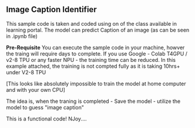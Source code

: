 **Image Caption Identifier**
----------------------------
This sample code is taken and coded using on of the class available in learning portal.
The model can predict Caption of an image (as can be seen in .ipynb file)

**Pre-Requisite**
You can execute the sample code in your machine, howver the traing will require days to complete.
If you use Google - Colab T4GPU / v2-8 TPU or any faster NPU - the training time can be reduced.
In this example attached, the training is not compted fully as it is taking 10hrs+ under V2-8 TPU

[This looks like absolutely impossible to train the model at home computer and with your own CPU]

The idea is, when the traning is completed 
     - Save the model
     - utilize the model to guess "image caption"

This is a functional code!
NJoy....
